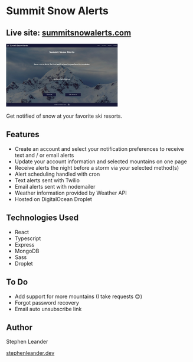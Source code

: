 # Summit Snow Alerts

## Live site: [summitsnowalerts.com](https://summitsnowalerts.com)

<p align="left" width="100%">
    <img width="60%" src="/client/public/images/summitsnowalerts-desktop.png" alt="desktop preview">
</p>

Get notified of snow at your favorite ski resorts.

## Features

- Create an account and select your notification preferences to receive text and / or email alerts
- Update your account information and selected mountains on one page
- Receive alerts the night before a storm via your selected method(s)
- Alert scheduling handled with cron
- Text alerts sent with Twilio
- Email alerts sent with nodemailer
- Weather information provided by Weather API
- Hosted on DigitalOcean Droplet

## Technologies Used

- React
- Typescript
- Express
- MongoDB
- Sass
- Droplet

## To Do

- Add support for more mountains (I take requests 😊)
- Forgot password recovery
- Email auto unsubscribe link

## Author

Stephen Leander

[stephenleander.dev](https://stephenleander.dev)
